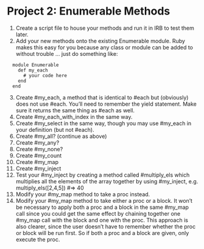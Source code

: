 # Project 2: Enumerable Methods

1. Create a script file to house your methods and run it in IRB to test them later.
2. Add your new methods onto the existing Enumerable module. Ruby makes this easy for you because any class or module can be added to without trouble … just do something like:
```
  module Enumerable
    def my_each
      # your code here
    end
  end
```
3. Create #my_each, a method that is identical to #each but (obviously) does not use #each. You’ll need to remember the yield statement. Make sure it returns the same thing as #each as well.
4. Create #my_each_with_index in the same way.
5. Create #my_select in the same way, though you may use #my_each in your definition (but not #each).
6. Create #my_all? (continue as above)
7. Create #my_any?
8. Create #my_none?
9. Create #my_count
10. Create #my_map
11. Create #my_inject
12. Test your #my_inject by creating a method called #multiply_els which multiplies all the elements of the array together by using #my_inject, e.g. multiply_els([2,4,5]) #=> 40
13. Modify your #my_map method to take a proc instead.
14. Modify your #my_map method to take either a proc or a block. It won’t be necessary to apply both a proc and a block in the same #my_map call since you could get the same effect by chaining together one #my_map call with the block and one with the proc. This approach is also clearer, since the user doesn’t have to remember whether the proc or block will be run first. So if both a proc and a block are given, only execute the proc.

